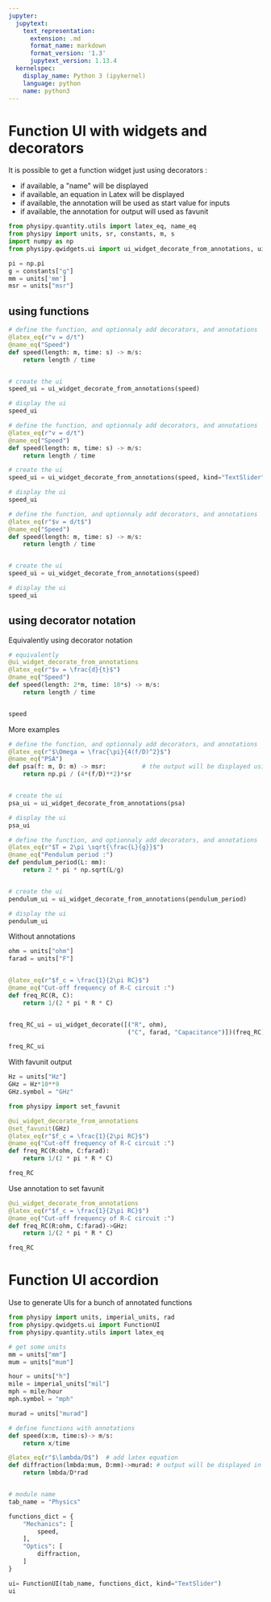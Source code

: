 ```yaml
---
jupyter:
  jupytext:
    text_representation:
      extension: .md
      format_name: markdown
      format_version: '1.3'
      jupytext_version: 1.13.4
  kernelspec:
    display_name: Python 3 (ipykernel)
    language: python
    name: python3
---
```


# Function UI with widgets and decorators


It is possible to get a function widget just using decorators : 
 - if available, a "name" will be displayed
 - if available, an equation in Latex will be displayed
 - if available, the annotation will be used as start value for inputs
 - if available, the annotation for output will used as favunit

```python
from physipy.quantity.utils import latex_eq, name_eq
from physipy import units, sr, constants, m, s
import numpy as np
from physipy.qwidgets.ui import ui_widget_decorate_from_annotations, ui_widget_decorate

pi = np.pi
g = constants["g"]
mm = units['mm']
msr = units["msr"]
```

## using functions

```python tags=[]
# define the function, and optionnaly add decorators, and annotations
@latex_eq(r"v = d/t")
@name_eq("Speed")
def speed(length: m, time: s) -> m/s:
    return length / time


# create the ui
speed_ui = ui_widget_decorate_from_annotations(speed)

# display the ui
speed_ui
```

```python
# define the function, and optionnaly add decorators, and annotations
@latex_eq(r"v = d/t")
@name_eq("Speed")
def speed(length: m, time: s) -> m/s:
    return length / time

# create the ui
speed_ui = ui_widget_decorate_from_annotations(speed, kind="TextSlider")

# display the ui
speed_ui
```

```python
# define the function, and optionnaly add decorators, and annotations
@latex_eq(r"$v = d/t$")
@name_eq("Speed")
def speed(length: m, time: s) -> m/s:
    return length / time


# create the ui
speed_ui = ui_widget_decorate_from_annotations(speed)

# display the ui
speed_ui
```

<!-- #region tags=[] -->
## using decorator notation
<!-- #endregion -->

Equivalently using decorator notation

```python
# equivalently
@ui_widget_decorate_from_annotations
@latex_eq(r"$v = \frac{d}{t}$")
@name_eq("Speed")
def speed(length: 2*m, time: 10*s) -> m/s:
    return length / time


speed
```

More examples

```python
# define the function, and optionnaly add decorators, and annotations
@latex_eq(r"$\Omega = \frac{\pi}{4(f/D)^2}$")
@name_eq("PSA")
def psa(f: m, D: m) -> msr:          # the output will be displayed using msr
    return np.pi / (4*(f/D)**2)*sr


# create the ui
psa_ui = ui_widget_decorate_from_annotations(psa)

# display the ui
psa_ui
```

```python
# define the function, and optionnaly add decorators, and annotations
@latex_eq(r"$T = 2\pi \sqrt{\frac{L}{g}}$")
@name_eq("Pendulum period :")
def pendulum_period(L: mm):
    return 2 * pi * np.sqrt(L/g)


# create the ui
pendulum_ui = ui_widget_decorate_from_annotations(pendulum_period)

# display the ui
pendulum_ui
```

Without annotations

```python
ohm = units["ohm"]
farad = units["F"]


@latex_eq(r"$f_c = \frac{1}{2\pi RC}$")
@name_eq("Cut-off frequency of R-C circuit :")
def freq_RC(R, C):
    return 1/(2 * pi * R * C)


freq_RC_ui = ui_widget_decorate([("R", ohm),
                                 ("C", farad, "Capacitance")])(freq_RC)

freq_RC_ui
```

With favunit output

```python
Hz = units["Hz"]
GHz = Hz*10**9
GHz.symbol = "GHz"

from physipy import set_favunit

@ui_widget_decorate_from_annotations
@set_favunit(GHz)
@latex_eq(r"$f_c = \frac{1}{2\pi RC}$")
@name_eq("Cut-off frequency of R-C circuit :")
def freq_RC(R:ohm, C:farad):
    return 1/(2 * pi * R * C)

freq_RC
```

Use annotation to set favunit

```python
@ui_widget_decorate_from_annotations
@latex_eq(r"$f_c = \frac{1}{2\pi RC}$")
@name_eq("Cut-off frequency of R-C circuit :")
def freq_RC(R:ohm, C:farad)->GHz:
    return 1/(2 * pi * R * C)

freq_RC
```

# Function UI accordion


Use to generate UIs for a bunch of annotated functions

```python
from physipy import units, imperial_units, rad
from physipy.qwidgets.ui import FunctionUI
from physipy.quantity.utils import latex_eq

# get some units
mm = units["mm"]
mum = units["mum"]

hour = units["h"]
mile = imperial_units["mil"]
mph = mile/hour
mph.symbol = "mph"

murad = units["murad"]

# define functions with annotations
def speed(x:m, time:s)-> m/s:
    return x/time

@latex_eq(r"$\lambda/D$")  # add latex equation
def diffraction(lmbda:mum, D:mm)->murad: # output will be displayed in micro-radians
    return lmbda/D*rad


# module name
tab_name = "Physics"

functions_dict = {
    "Mechanics": [
        speed,
    ],
    "Optics": [
        diffraction,
    ]
}

ui= FunctionUI(tab_name, functions_dict, kind="TextSlider")
ui
```

```python

```
